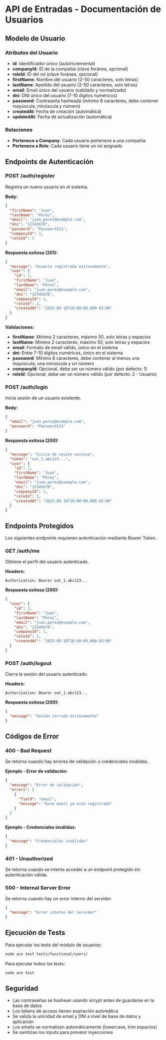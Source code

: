 # API de Entradas - Documentación de Usuarios

## Modelo de Usuario

### Atributos del Usuario
- **id**: Identificador único (autoincremental)
- **companyId**: ID de la compañía (clave foránea, opcional)
- **roleId**: ID del rol (clave foránea, opcional)  
- **firstName**: Nombre del usuario (2-50 caracteres, solo letras)
- **lastName**: Apellido del usuario (2-50 caracteres, solo letras) 
- **email**: Email único del usuario (validado y normalizado)
- **dni**: DNI único del usuario (7-10 dígitos numéricos)
- **password**: Contraseña hasheada (mínimo 8 caracteres, debe contener mayúscula, minúscula y número)
- **createdAt**: Fecha de creación (automática)
- **updatedAt**: Fecha de actualización (automática)

### Relaciones
- **Pertenece a Company**: Cada usuario pertenece a una compañía
- **Pertenece a Role**: Cada usuario tiene un rol asignado

## Endpoints de Autenticación

### POST /auth/register
Registra un nuevo usuario en el sistema.

**Body:**
```json
{
  "firstName": "Juan",
  "lastName": "Pérez", 
  "email": "juan.perez@example.com",
  "dni": "12345678",
  "password": "Password123",
  "companyId": 1,
  "roleId": 2
}
```

**Respuesta exitosa (201):**
```json
{
  "message": "Usuario registrado exitosamente",
  "user": {
    "id": 1,
    "firstName": "Juan",
    "lastName": "Pérez",
    "email": "juan.perez@example.com",
    "dni": "12345678",
    "companyId": 1,
    "roleId": 2,
    "createdAt": "2025-09-10T10:00:00.000-03:00"
  }
}
```

**Validaciones:**
- **firstName**: Mínimo 2 caracteres, máximo 50, solo letras y espacios
- **lastName**: Mínimo 2 caracteres, máximo 50, solo letras y espacios
- **email**: Formato de email válido, único en el sistema
- **dni**: Entre 7-10 dígitos numéricos, único en el sistema
- **password**: Mínimo 8 caracteres, debe contener al menos una mayúscula, una minúscula y un número
- **companyId**: Opcional, debe ser un número válido (por defecto: 1)
- **roleId**: Opcional, debe ser un número válido (por defecto: 2 - Usuario)

### POST /auth/login
Inicia sesión de un usuario existente.

**Body:**
```json
{
  "email": "juan.perez@example.com",
  "password": "Password123"
}
```

**Respuesta exitosa (200):**
```json
{
  "message": "Inicio de sesión exitoso",
  "token": "oat_1.abc123...",
  "user": {
    "id": 1,
    "firstName": "Juan",
    "lastName": "Pérez",
    "email": "juan.perez@example.com",
    "dni": "12345678",
    "companyId": 1,
    "roleId": 2,
    "createdAt": "2025-09-10T10:00:00.000-03:00"
  }
}
```

## Endpoints Protegidos
Los siguientes endpoints requieren autenticación mediante Bearer Token.

### GET /auth/me
Obtiene el perfil del usuario autenticado.

**Headers:**
```
Authorization: Bearer oat_1.abc123...
```

**Respuesta exitosa (200):**
```json
{
  "user": {
    "id": 1,
    "firstName": "Juan",
    "lastName": "Pérez",
    "email": "juan.perez@example.com",
    "dni": "12345678",
    "companyId": 1,
    "roleId": 2,
    "createdAt": "2025-09-10T10:00:00.000-03:00"
  }
}
```

### POST /auth/logout
Cierra la sesión del usuario autenticado.

**Headers:**
```
Authorization: Bearer oat_1.abc123...
```

**Respuesta exitosa (200):**
```json
{
  "message": "Sesión cerrada exitosamente"
}
```

## Códigos de Error

### 400 - Bad Request
Se retorna cuando hay errores de validación o credenciales inválidas.

**Ejemplo - Error de validación:**
```json
{
  "message": "Error de validación",
  "errors": [
    {
      "field": "email",
      "message": "Este email ya está registrado"
    }
  ]
}
```

**Ejemplo - Credenciales inválidas:**
```json
{
  "message": "Credenciales inválidas"
}
```

### 401 - Unauthorized
Se retorna cuando se intenta acceder a un endpoint protegido sin autenticación válida.

### 500 - Internal Server Error
Se retorna cuando hay un error interno del servidor.

```json
{
  "message": "Error interno del servidor"
}
```

## Ejecución de Tests

Para ejecutar los tests del módulo de usuarios:

```bash
node ace test tests/functional/users/
```

Para ejecutar todos los tests:

```bash
node ace test
```

## Seguridad

- Las contraseñas se hashean usando scrypt antes de guardarse en la base de datos
- Los tokens de acceso tienen expiración automática
- Se valida la unicidad de email y DNI a nivel de base de datos y aplicación
- Los emails se normalizan automáticamente (lowercase, trim espacios)
- Se sanitizan los inputs para prevenir inyecciones

